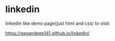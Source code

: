 # linkedin
linkedin like demo page(just html and css)
to visit: 

https://gagandeep141.github.io/linkedin/

